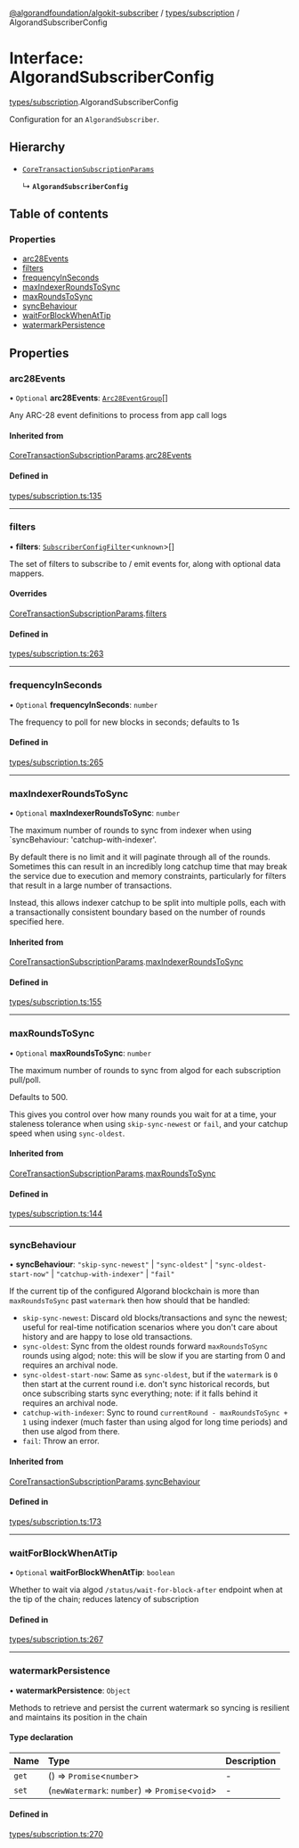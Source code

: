 [@algorandfoundation/algokit-subscriber](../README.md) / [types/subscription](../modules/types_subscription.md) / AlgorandSubscriberConfig

# Interface: AlgorandSubscriberConfig

[types/subscription](../modules/types_subscription.md).AlgorandSubscriberConfig

Configuration for an `AlgorandSubscriber`.

## Hierarchy

- [`CoreTransactionSubscriptionParams`](types_subscription.CoreTransactionSubscriptionParams.md)

  ↳ **`AlgorandSubscriberConfig`**

## Table of contents

### Properties

- [arc28Events](types_subscription.AlgorandSubscriberConfig.md#arc28events)
- [filters](types_subscription.AlgorandSubscriberConfig.md#filters)
- [frequencyInSeconds](types_subscription.AlgorandSubscriberConfig.md#frequencyinseconds)
- [maxIndexerRoundsToSync](types_subscription.AlgorandSubscriberConfig.md#maxindexerroundstosync)
- [maxRoundsToSync](types_subscription.AlgorandSubscriberConfig.md#maxroundstosync)
- [syncBehaviour](types_subscription.AlgorandSubscriberConfig.md#syncbehaviour)
- [waitForBlockWhenAtTip](types_subscription.AlgorandSubscriberConfig.md#waitforblockwhenattip)
- [watermarkPersistence](types_subscription.AlgorandSubscriberConfig.md#watermarkpersistence)

## Properties

### arc28Events

• `Optional` **arc28Events**: [`Arc28EventGroup`](types_arc_28.Arc28EventGroup.md)[]

Any ARC-28 event definitions to process from app call logs

#### Inherited from

[CoreTransactionSubscriptionParams](types_subscription.CoreTransactionSubscriptionParams.md).[arc28Events](types_subscription.CoreTransactionSubscriptionParams.md#arc28events)

#### Defined in

[types/subscription.ts:135](https://github.com/algorandfoundation/algokit-subscriber-ts/blob/main/src/types/subscription.ts#L135)

---

### filters

• **filters**: [`SubscriberConfigFilter`](types_subscription.SubscriberConfigFilter.md)\<`unknown`\>[]

The set of filters to subscribe to / emit events for, along with optional data mappers.

#### Overrides

[CoreTransactionSubscriptionParams](types_subscription.CoreTransactionSubscriptionParams.md).[filters](types_subscription.CoreTransactionSubscriptionParams.md#filters)

#### Defined in

[types/subscription.ts:263](https://github.com/algorandfoundation/algokit-subscriber-ts/blob/main/src/types/subscription.ts#L263)

---

### frequencyInSeconds

• `Optional` **frequencyInSeconds**: `number`

The frequency to poll for new blocks in seconds; defaults to 1s

#### Defined in

[types/subscription.ts:265](https://github.com/algorandfoundation/algokit-subscriber-ts/blob/main/src/types/subscription.ts#L265)

---

### maxIndexerRoundsToSync

• `Optional` **maxIndexerRoundsToSync**: `number`

The maximum number of rounds to sync from indexer when using `syncBehaviour: 'catchup-with-indexer'.

By default there is no limit and it will paginate through all of the rounds.
Sometimes this can result in an incredibly long catchup time that may break the service
due to execution and memory constraints, particularly for filters that result in a large number of transactions.

Instead, this allows indexer catchup to be split into multiple polls, each with a transactionally consistent
boundary based on the number of rounds specified here.

#### Inherited from

[CoreTransactionSubscriptionParams](types_subscription.CoreTransactionSubscriptionParams.md).[maxIndexerRoundsToSync](types_subscription.CoreTransactionSubscriptionParams.md#maxindexerroundstosync)

#### Defined in

[types/subscription.ts:155](https://github.com/algorandfoundation/algokit-subscriber-ts/blob/main/src/types/subscription.ts#L155)

---

### maxRoundsToSync

• `Optional` **maxRoundsToSync**: `number`

The maximum number of rounds to sync from algod for each subscription pull/poll.

Defaults to 500.

This gives you control over how many rounds you wait for at a time,
your staleness tolerance when using `skip-sync-newest` or `fail`, and
your catchup speed when using `sync-oldest`.

#### Inherited from

[CoreTransactionSubscriptionParams](types_subscription.CoreTransactionSubscriptionParams.md).[maxRoundsToSync](types_subscription.CoreTransactionSubscriptionParams.md#maxroundstosync)

#### Defined in

[types/subscription.ts:144](https://github.com/algorandfoundation/algokit-subscriber-ts/blob/main/src/types/subscription.ts#L144)

---

### syncBehaviour

• **syncBehaviour**: `"skip-sync-newest"` \| `"sync-oldest"` \| `"sync-oldest-start-now"` \| `"catchup-with-indexer"` \| `"fail"`

If the current tip of the configured Algorand blockchain is more than `maxRoundsToSync`
past `watermark` then how should that be handled:

- `skip-sync-newest`: Discard old blocks/transactions and sync the newest; useful
  for real-time notification scenarios where you don't care about history and
  are happy to lose old transactions.
- `sync-oldest`: Sync from the oldest rounds forward `maxRoundsToSync` rounds
  using algod; note: this will be slow if you are starting from 0 and requires
  an archival node.
- `sync-oldest-start-now`: Same as `sync-oldest`, but if the `watermark` is `0`
  then start at the current round i.e. don't sync historical records, but once
  subscribing starts sync everything; note: if it falls behind it requires an
  archival node.
- `catchup-with-indexer`: Sync to round `currentRound - maxRoundsToSync + 1`
  using indexer (much faster than using algod for long time periods) and then
  use algod from there.
- `fail`: Throw an error.

#### Inherited from

[CoreTransactionSubscriptionParams](types_subscription.CoreTransactionSubscriptionParams.md).[syncBehaviour](types_subscription.CoreTransactionSubscriptionParams.md#syncbehaviour)

#### Defined in

[types/subscription.ts:173](https://github.com/algorandfoundation/algokit-subscriber-ts/blob/main/src/types/subscription.ts#L173)

---

### waitForBlockWhenAtTip

• `Optional` **waitForBlockWhenAtTip**: `boolean`

Whether to wait via algod `/status/wait-for-block-after` endpoint when at the tip of the chain; reduces latency of subscription

#### Defined in

[types/subscription.ts:267](https://github.com/algorandfoundation/algokit-subscriber-ts/blob/main/src/types/subscription.ts#L267)

---

### watermarkPersistence

• **watermarkPersistence**: `Object`

Methods to retrieve and persist the current watermark so syncing is resilient and maintains
its position in the chain

#### Type declaration

| Name  | Type                                              | Description |
| :---- | :------------------------------------------------ | :---------- |
| `get` | () => `Promise`\<`number`\>                       | -           |
| `set` | (`newWatermark`: `number`) => `Promise`\<`void`\> | -           |

#### Defined in

[types/subscription.ts:270](https://github.com/algorandfoundation/algokit-subscriber-ts/blob/main/src/types/subscription.ts#L270)
